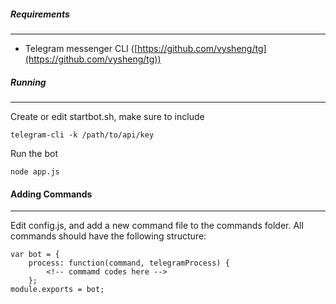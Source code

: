 
##### Requirements
- - -
* Telegram messenger CLI ([https://github.com/vysheng/tg](https://github.com/vysheng/tg))

##### Running
- - -
Create or edit startbot.sh, make sure to include

    telegram-cli -k /path/to/api/key

Run the bot

    node app.js

#### Adding Commands
- - -
Edit config.js, and add a new command file to the commands folder. All commands should have the following structure:

    var bot = {
        process: function(command, telegramProcess) {
            <!-- commamd codes here -->
        };
    module.exports = bot;

